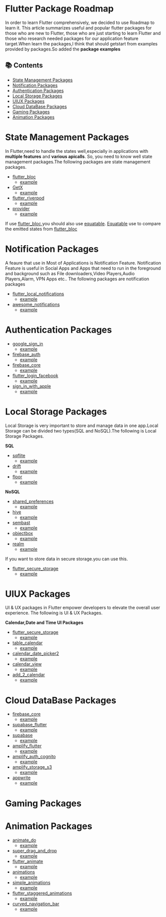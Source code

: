# Flutter Package Roadmap

In order to learn Flutter comprehensively, we decided to use Roadmap to learn it.
This article summarizes useful and popular flutter packages for those who are new to Flutter, those who are just starting to learn Flutter and those who research needed packages for our application feature target.When learn the packages,I think that should getstart from examples provided by packages.So added the **package examples**

## 📚 Contents
- [State Management Packages](#State-Management-Packages)
- [Notification Packages](#Notification-Packages)
- [Authentication Packages](#Authentication-Packages)
- [Local Storage Packages](#Local-Storage-Packages)
- [UIUX Packages](#UIUX-Packages)
- [Cloud DataBase Packages](#Cloud-DataBase-Packages)
- [Gaming Packages](#Gaming-Packages)
- [Animation Packages](#Animation-Packages)


# State Management Packages

  In Flutter,need to handle the states well,especially in applications with **multiple features** and **various apicalls**. So, you need to know well state management packages.The following packages are state management packages.
  - [flutter_bloc](https://pub.dev/packages/flutter_bloc)
    - [example](https://github.com/felangel/bloc/tree/master/packages/flutter_bloc/example)
  - [GetX](https://pub.dev/packages/get)
    - [example](https://github.com/jonataslaw/getx/tree/master/example)
  - [flutter_riverpod](https://pub.dev/packages/flutter_riverpod)
    - [example](https://github.com/rrousselGit/riverpod/tree/master/packages/flutter_riverpod/example)
  - [provider](https://pub.dev/packages/provider)
    - [example](https://github.com/rrousselGit/provider/tree/master/packages/provider/example)

If use [flutter_bloc](https://pub.dev/packages/flutter_bloc),you should also use [equatable](https://pub.dev/packages/equatable). [Equatable](https://pub.dev/packages/equatable) use to compare the emitted states from [flutter_bloc](https://pub.dev/packages/flutter_bloc)

# Notification Packages

  A feaure that use in Most of Applications is Notification Feature. Notification Feature is useful in Social Apps and Apps that need to run in the foreground and background such as File downloaders,Video Players,Audio Players,Alarm, VPN Apps etc.. The following packages are notification packages
- [flutter_local_notifications](https://pub.dev/packages/flutter_local_notifications)
    - [example](https://github.com/MaikuB/flutter_local_notifications/tree/master/flutter_local_notifications/example)
- [awesome_notifications](https://pub.dev/packages/awesome_notifications)
    - [example](https://github.com/rafaelsetragni/awesome_notifications/tree/master/example)

# Authentication Packages
- [google_sign_in](https://pub.dev/packages/google_sign_in)
    - [example](https://github.com/flutter/packages/tree/main/packages/google_sign_in/google_sign_in/example)
- [firebase_auth](https://pub.dev/packages/firebase_auth)
    - [example](https://github.com/firebase/flutterfire/tree/master/packages/firebase_auth/firebase_auth/example)
- [firebase_core](https://pub.dev/packages/firebase_core)
    - [example](https://github.com/firebase/flutterfire/tree/master/packages/firebase_core/firebase_core/example)
- [flutter_login_facebook](https://pub.dev/packages/flutter_login_facebook)
    - [example](https://github.com/Innim/flutter_login_facebook/tree/master/example)
- [sign_in_with_apple](https://pub.dev/packages/sign_in_with_apple)
    - [example](https://github.com/aboutyou/dart_packages/tree/master/packages/sign_in_with_apple/sign_in_with_apple/example)
# Local Storage Packages

  Local Storage is very important to store and manage data in one app.Local Storage can be divided two types(SQL and NoSQL).The following is Local Storage Packages.
  
  **SQL**
  - [sqflite](https://pub.dev/packages/sqflite)
    - [example](https://github.com/tekartik/sqflite/tree/master/sqflite/example)
- [drift](https://pub.dev/packages/drift)
    - [example](https://github.com/simolus3/drift/tree/develop/drift/example)
 - [floor](https://pub.dev/packages/floor)
    - [example](https://github.com/pinchbv/floor/tree/develop/example)

  **NoSQL**
  - [shared_preferences](https://pub.dev/packages/shared_preferences)
    - [example](https://github.com/flutter/packages/tree/main/packages/shared_preferences/shared_preferences)
- [hive](https://pub.dev/packages/hive)
    - [example](https://github.com/isar/hive/tree/main/hive/example)
 - [sembast](https://pub.dev/packages/sembast)
    - [example](https://github.com/tekartik/sembast.dart/tree/master/sembast/example)
- [objectbox](https://pub.dev/packages/objectbox)
    - [example](https://github.com/objectbox/objectbox-dart/tree/main/objectbox/example)
 - [realm](https://pub.dev/packages/realm)
    - [example](https://github.com/realm/realm-dart/tree/main/packages/realm/example)

If you want to store data in secure storage.you can use this.
- [flutter_secure_storage](https://pub.dev/packages/flutter_secure_storage)
    - [example](https://github.com/mogol/flutter_secure_storage/tree/develop/flutter_secure_storage/example)

# UIUX Packages
UI & UX packages in Flutter empower developers to elevate the overall user experience. The following is UI & UX Packages.

**Calendar,Date and Time UI Packages**
  - [flutter_secure_storage](https://pub.dev/packages/syncfusion_flutter_calendar)
    - [example](https://github.com/syncfusion/flutter-widgets/tree/master/packages/syncfusion_flutter_calendar/example)
  - [table_calendar](https://pub.dev/packages/table_calendar)
    - [example](https://github.com/aleksanderwozniak/table_calendar/tree/master/example)
  - [calendar_date_picker2](https://pub.dev/packages/calendar_date_picker2)
    - [example](https://github.com/theideasaler/calendar_date_picker2/tree/main/example)
  - [calendar_view](https://pub.dev/packages/calendar_view)
    - [example](https://github.com/SimformSolutionsPvtLtd/flutter_calendar_view/tree/master/example)
  - [add_2_calendar](https://pub.dev/packages/add_2_calendar)
    - [example](https://github.com/ja2375/add_2_calendar/tree/master/example)

# Cloud DataBase Packages
- [firebase_core](https://pub.dev/packages/firebase_core)
    - [example](https://github.com/firebase/flutterfire/tree/master/packages/firebase_core/firebase_core/example)
- [supabase_flutter](https://pub.dev/packages/supabase_flutter)
    - [example](https://github.com/supabase/supabase-flutter/tree/main/packages/supabase_flutter/example)
- [supabase](https://pub.dev/packages/supabase)
    - [example](https://github.com/supabase/supabase-flutter/tree/main/packages/supabase/example)
- [amplify_flutter](https://pub.dev/packages/amplify_flutter)
    - [example](https://github.com/aws-amplify/amplify-flutter/tree/main/packages/amplify/amplify_flutter)
- [amplify_auth_cognito](https://pub.dev/packages/amplify_auth_cognito)
    - [example](https://github.com/aws-amplify/amplify-flutter/tree/main/packages/auth/amplify_auth_cognito/example)
- [amplify_storage_s3](https://pub.dev/packages/amplify_storage_s3)
    - [example](https://github.com/aws-amplify/amplify-flutter/tree/main/packages/storage/amplify_storage_s3/example)
- [appwrite](https://pub.dev/packages/appwrite)
    - [example](https://github.com/appwrite/sdk-for-flutter/tree/main/example)

# Gaming Packages

# Animation Packages
- [animate_do](https://pub.dev/packages/animate_do)
    - [example](https://github.com/Klerith/animate_do_package/tree/master/example)
- [super_drag_and_drop](https://pub.dev/packages/super_drag_and_drop)
    - [example](https://github.com/superlistapp/super_native_extensions/tree/main/super_drag_and_drop/example)
- [flutter_animate](https://pub.dev/packages/flutter_animate)
    - [example](https://github.com/gskinner/flutter_animate/tree/main/example)
- [animations](https://pub.dev/packages/animations)
    - [example](https://github.com/flutter/packages/tree/main/packages/animations/example)
- [simple_animations](https://pub.dev/packages/simple_animations)
    - [example](https://github.com/felixblaschke/simple_animations/tree/main/example)
- [flutter_staggered_animations](https://pub.dev/packages/flutter_staggered_animations)
    - [example](https://github.com/The-ring-io/flutter_staggered_animations/tree/master/example)
- [curved_navigation_bar](https://pub.dev/packages/curved_navigation_bar)
    - [example](https://github.com/rafalbednarczuk/curved_navigation_bar/tree/master/example)






